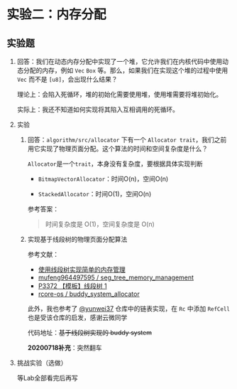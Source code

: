 # 实验二：内存分配

## 实验题

1. 回答：我们在动态内存分配中实现了一个堆，它允许我们在内核代码中使用动态分配的内存，例如 `Vec` `Box` 等。那么，如果我们在实现这个堆的过程中使用 `Vec` 而不是 `[u8]`，会出现什么结果？

   理论上：会陷入死循环，堆的初始化需要使用堆，使用堆需要将堆初始化。

   实际上：我还不知道如何实现将其陷入互相调用的死循环。

2. 实验

   1. 回答：`algorithm/src/allocator` 下有一个 `Allocator trait`，我们之前用它实现了物理页面分配。这个算法的时间和空间复杂度是什么？

      `Allocator`是一个`trait`，本身没有复杂度，要根据具体实现判断

      * `BitmapVectorAllocator`：时间O(n)，空间O(n)

      * `StackedAllocator`：时间O(1)，空间O(n)

      参考答案：

      > 时间复杂度是 O(1)，空间复杂度是 O(n)

   2. 实现基于线段树的物理页面分配算法

      参考文献：

      * [使用线段树实现简单的内存管理](https://blog.csdn.net/feng964497595/article/details/100080920)
      * [mufeng964497595 / seg_tree_memory_management](https://github.com/mufeng964497595/seg_tree_memory_management)
      * [P3372 【模板】线段树 1](https://www.luogu.com.cn/record/24986607)
      * [rcore-os / buddy_system_allocator](https://github.com/rcore-os/buddy_system_allocator)

      此外，我也参考了 [@yunwei37](https://github.com/yunwei37) 仓库中的链表实现，在 `Rc` 中添加 `RefCell` 也是受该仓库的启发，感谢云微同学

      代码地址：~~基于线段树实现的 buddy system~~

      **20200718补充**：突然翻车

3. 挑战实验（选做）

   等Lab全部看完后再写
